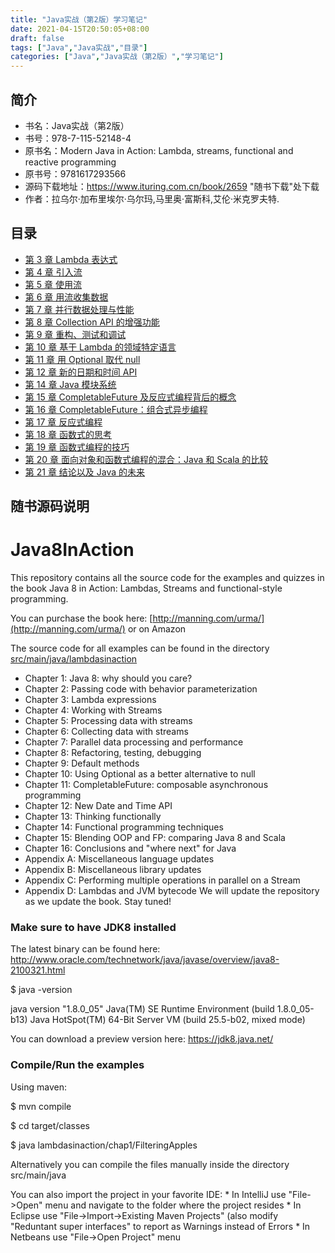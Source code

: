 ```yaml
---
title: "Java实战（第2版）学习笔记"
date: 2021-04-15T20:50:05+08:00
draft: false
tags: ["Java","Java实战","目录"]
categories: ["Java","Java实战（第2版）","学习笔记"]
---
```


## 简介

- 书名：Java实战（第2版）
- 书号：978-7-115-52148-4
- 原书名：Modern Java in Action: Lambda, streams, functional and reactive programming
- 原书号：9781617293566
- 源码下载地址：https://www.ituring.com.cn/book/2659 "随书下载"处下载
- 作者：拉乌尔·加布里埃尔·乌尔玛,马里奥·富斯科,艾伦·米克罗夫特. 

## 目录

- [第 3 章 Lambda 表达式](../chap03)
- [第 4 章 引入流](../chap04)
- [第 5 章 使用流](../chap05)
- [第 6 章 用流收集数据](../chap06)
- [第 7 章 并行数据处理与性能](../chap07)
- [第 8 章 Collection API 的增强功能](../chap08)
- [第 9 章 重构、测试和调试](../chap09)
- [第 10 章 基于 Lambda 的领域特定语言](../chap010)
- [第 11 章 用 Optional 取代 null](../chap11)
- [第 12 章 新的日期和时间 API](../chap12)
- [第 14 章 Java 模块系统](../chap14)
- [第 15 章 CompletableFuture 及反应式编程背后的概念](../chap15)
- [第 16 章 CompletableFuture：组合式异步编程](../chap16)
- [第 17 章 反应式编程](../chap17)
- [第 18 章 函数式的思考](../chap18)
- [第 19 章 函数式编程的技巧](../chap19)
- [第 20 章 面向对象和函数式编程的混合：Java 和 Scala 的比较](../chap20)
- [第 21 章 结论以及 Java 的未来](../chap21)

## 随书源码说明
Java8InAction
===============

This repository contains all the source code for the examples and quizzes in the book Java 8 in Action: Lambdas, Streams and functional-style programming.

You can purchase the book here: [http://manning.com/urma/](http://manning.com/urma/) or on Amazon

The source code for all examples can be found in the directory [src/main/java/lambdasinaction](https://github.com/java8/Java8InAction/tree/master/src/main/java/lambdasinaction)

* Chapter 1: Java 8: why should you care?
* Chapter 2: Passing code with behavior parameterization
* Chapter 3: Lambda expressions
* Chapter 4: Working with Streams
* Chapter 5: Processing data with streams
* Chapter 6: Collecting data with streams
* Chapter 7: Parallel data processing and performance
* Chapter 8: Refactoring, testing, debugging
* Chapter 9: Default methods
* Chapter 10: Using Optional as a better alternative to null
* Chapter 11: CompletableFuture: composable asynchronous programming
* Chapter 12: New Date and Time API
* Chapter 13: Thinking functionally
* Chapter 14: Functional programming techniques
* Chapter 15: Blending OOP and FP: comparing Java 8 and Scala
* Chapter 16: Conclusions and "where next" for Java
* Appendix A: Miscellaneous language updates
* Appendix B: Miscellaneous library updates
* Appendix C: Performing multiple operations in parallel on a Stream
* Appendix D: Lambdas and JVM bytecode
We will update the repository as we update the book. Stay tuned!

### Make sure to have JDK8 installed
The latest binary can be found here: http://www.oracle.com/technetwork/java/javase/overview/java8-2100321.html

$ java -version

java version "1.8.0_05"
Java(TM) SE Runtime Environment (build 1.8.0_05-b13)
Java HotSpot(TM) 64-Bit Server VM (build 25.5-b02, mixed mode)


You can download a preview version here: https://jdk8.java.net/

### Compile/Run the examples
Using maven:

$ mvn compile

$ cd target/classes

$ java lambdasinaction/chap1/FilteringApples


Alternatively you can compile the files manually inside the directory src/main/java

You can also import the project in your favorite IDE:
    * In IntelliJ use "File->Open" menu and navigate to the folder where the project resides
    * In Eclipse use "File->Import->Existing Maven Projects" (also modify "Reduntant super interfaces" to report as Warnings instead of Errors
    * In Netbeans use "File->Open Project" menu